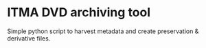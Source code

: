 # ITMA DVD archiving tool

Simple python script to harvest metadata and create preservation & derivative files.